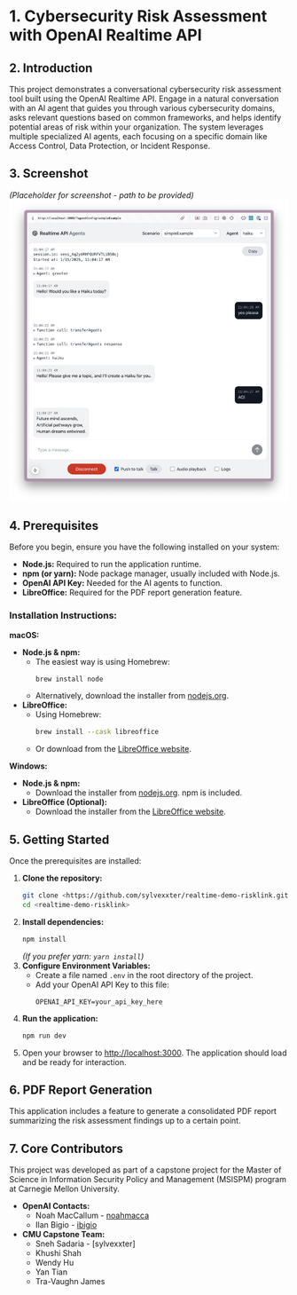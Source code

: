 # 1. Cybersecurity Risk Assessment with OpenAI Realtime API

## 2. Introduction

This project demonstrates a conversational cybersecurity risk assessment tool built using the OpenAI Realtime API. Engage in a natural conversation with an AI agent that guides you through various cybersecurity domains, asks relevant questions based on common frameworks, and helps identify potential areas of risk within your organization. The system leverages multiple specialized AI agents, each focusing on a specific domain like Access Control, Data Protection, or Incident Response.

## 3. Screenshot

*(Placeholder for screenshot - path to be provided)*
![Screenshot of the Realtime API Agents Demo](/public/screenshot.png)


## 4. Prerequisites

Before you begin, ensure you have the following installed on your system:

*   **Node.js:** Required to run the application runtime.
*   **npm (or yarn):** Node package manager, usually included with Node.js.
*   **OpenAI API Key:** Needed for the AI agents to function.
*   **LibreOffice:** Required for the PDF report generation feature.

### Installation Instructions:

**macOS:**

*   **Node.js & npm:**
    *   The easiest way is using Homebrew:
        ```bash
        brew install node
        ```
    *   Alternatively, download the installer from [nodejs.org](https://nodejs.org/).
*   **LibreOffice:**
    *   Using Homebrew:
        ```bash
        brew install --cask libreoffice
        ```
    *   Or download from the [LibreOffice website](https://www.libreoffice.org/download/download-libreoffice/).

**Windows:**

*   **Node.js & npm:**
    *   Download the installer from [nodejs.org](https://nodejs.org/). npm is included.
*   **LibreOffice (Optional):**
    *   Download the installer from the [LibreOffice website](https://www.libreoffice.org/download/download-libreoffice/).

## 5. Getting Started

Once the prerequisites are installed:

1.  **Clone the repository:**
    ```bash
    git clone <https://github.com/sylvexxter/realtime-demo-risklink.git> 
    cd <realtime-demo-risklink>
    ```
2.  **Install dependencies:**
    ```bash
    npm install
    ```
    *(If you prefer yarn: `yarn install`)*
3.  **Configure Environment Variables:**
    *   Create a file named `.env` in the root directory of the project.
    *   Add your OpenAI API Key to this file:
        ```
        OPENAI_API_KEY=your_api_key_here
        ```
4.  **Run the application:**
    ```bash
    npm run dev
    ```
5.  Open your browser to [http://localhost:3000](http://localhost:3000). The application should load and be ready for interaction.

## 6. PDF Report Generation

This application includes a feature to generate a consolidated PDF report summarizing the risk assessment findings up to a certain point.

## 7. Core Contributors

This project was developed as part of a capstone project for the Master of Science in Information Security Policy and Management (MSISPM) program at Carnegie Mellon University.

*   **OpenAI Contacts:**
    *   Noah MacCallum - [noahmacca](https://x.com/noahmacca)
    *   Ilan Bigio - [ibigio](https://github.com/ibigio)
*   **CMU Capstone Team:**
    *   Sneh Sadaria - [sylvexxter]
    *   Khushi Shah
    *   Wendy Hu
    *   Yan Tian
    *   Tra-Vaughn James 